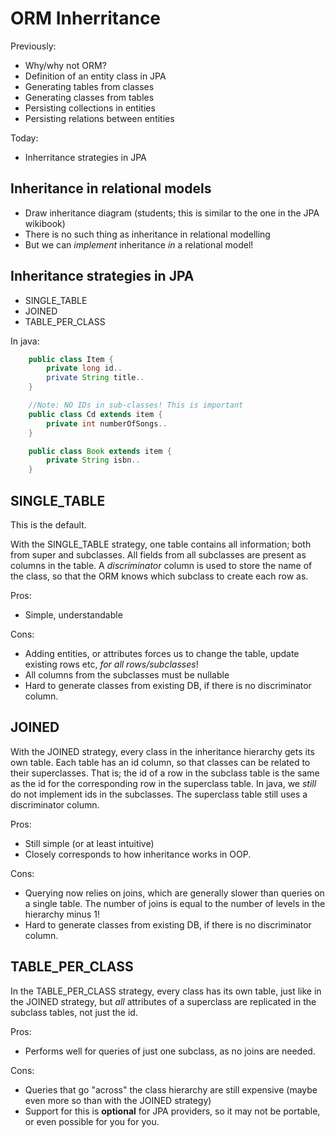 # ORM Inherritance

Previously:
  * Why/why not ORM?
  * Definition of an entity class in JPA
  * Generating tables from classes
  * Generating classes from tables
  * Persisting collections in entities
  * Persisting relations between entities

Today:

  * Inherritance strategies in JPA

## Inheritance in relational models

  * Draw inheritance diagram (students; this is similar to the one in the JPA
    wikibook)
  * There is no such thing as inheritance in relational modelling
  * But we can _implement_ inheritance _in_ a relational model!

## Inheritance strategies in JPA

  * SINGLE\_TABLE
  * JOINED
  * TABLE\_PER\_CLASS

In java:
```java
	public class Item {
		private long id..
		private String title..
	}

	//Note: NO IDs in sub-classes! This is important
	public class Cd extends item {
		private int numberOfSongs..
	}

	public class Book extends item {
		private String isbn..
	}
```

## SINGLE\_TABLE

This is the default.

With the SINGLE\_TABLE strategy, one table contains all information; both from
super and subclasses. All fields from all subclasses are present as columns in
the table. A _discriminator_ column is used to store the name of the class, so
that the ORM knows which subclass to create each row as.

Pros:

  * Simple, understandable

Cons:

  * Adding entities, or attributes forces us to change the table, update
    existing rows etc, _for all rows/subclasses_!
  * All columns from the subclasses must be nullable
  * Hard to generate classes from existing DB, if there is no discriminator
    column.

## JOINED

With the JOINED strategy, every class in the inheritance hierarchy gets its own
table. Each table has an id column, so that classes can be related to their
superclasses. That is; the id of a row in the subclass table is the same as the
id for the corresponding row in the superclass table. In java, we _still_ do not
implement ids in the subclasses.
The superclass table still uses a discriminator column.

Pros:

  * Still simple (or at least intuitive)
  * Closely corresponds to how inheritance works in OOP.

Cons:

  * Querying now relies on joins, which are generally slower than queries on a
    single table. The number of joins is equal to the number of levels in the
    hierarchy minus 1!
  * Hard to generate classes from existing DB, if there is no discriminator
    column.

## TABLE\_PER\_CLASS

In the TABLE\_PER\_CLASS strategy, every class has its own table, just like in the
JOINED strategy, but _all_ attributes of a superclass are replicated in the
subclass tables, not just the id.

Pros:

  * Performs well for queries of just one subclass, as no joins are needed.

Cons:

  *  Queries that go "across" the class hierarchy are still expensive (maybe
     even more so than with the JOINED strategy)
  * Support for this is **optional** for JPA providers, so it may not be
    portable, or even possible for you for you.
